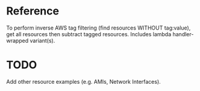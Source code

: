 # Reference
To perform inverse AWS tag filtering (find resources WITHOUT tag:value), get all resources then subtract tagged resources. Includes lambda handler-wrapped variant(s).

# TODO
Add other resource examples (e.g. AMIs, Network Interfaces).
